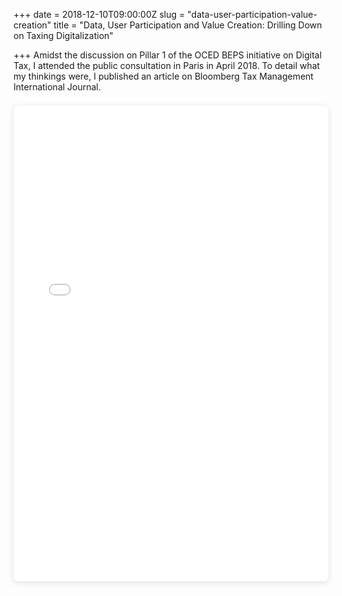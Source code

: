 +++
date = 2018-12-10T09:00:00Z
slug = "data-user-participation-value-creation"
title = "Data, User Participation and Value Creation: Drilling Down on Taxing Digitalization"

+++
Amidst the discussion on Pillar 1 of the OCED BEPS initiative on Digital Tax, I attended the public consultation in Paris in April 2018. To detail what my thinkings were, I published an article on Bloomberg Tax Management International Journal.

<div style="position: relative; width: 100%; height: 0; padding-top: 141.4286%; padding-bottom: 48px; box-shadow: 0 2px 8px 0 rgba(63,69,81,0.16); margin-top: 1.6em; margin-bottom: 0.9em; overflow: hidden; border-radius: 8px; will-change: transform;"> <iframe style="position: absolute; width: 100%; height: 100%; top: 0; left: 0; border: none; padding: 0;margin: 0;" src="[https://drive.google.com/file/d/1Hwh9vpnutSDyeng0ju4gsTUvCOf1E0eJ/view](https://drive.google.com/file/d/1Hwh9vpnutSDyeng0ju4gsTUvCOf1E0eJ/view "https://drive.google.com/file/d/1Hwh9vpnutSDyeng0ju4gsTUvCOf1E0eJ/view")?embed"> </iframe> </div>